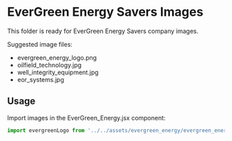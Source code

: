 # EverGreen Energy Savers Images

This folder is ready for EverGreen Energy Savers company images.

Suggested image files:
- evergreen_energy_logo.png
- oilfield_technology.jpg
- well_integrity_equipment.jpg
- eor_systems.jpg

## Usage
Import images in the EverGreen_Energy.jsx component:
```javascript
import evergreenLogo from '../../assets/evergreen_energy/evergreen_energy_logo.png';
```

